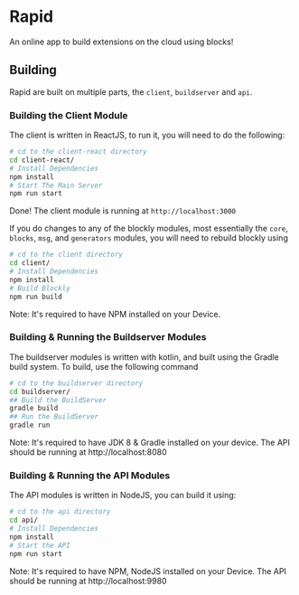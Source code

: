 # Rapid
An online app to build extensions on the cloud using blocks!

## Building
Rapid are built on multiple parts, the `client`, `buildserver` and `api`.
### Building the Client Module
The client is written in ReactJS, to run it, you will need to do the following:
```bash
# cd to the client-react directory
cd client-react/
# Install Dependencies
npm install
# Start The Main Server
npm run start
```
Done! The client module is running at `http://localhost:3000`

If you do changes to any of the blockly modules, most essentially the `core`, `blocks`, `msg`, and `generators` modules, you will need to rebuild blockly using
```bash
# cd to the client directory
cd client/
# Install Dependencies
npm install
# Build Blockly
npm run build
```
Note: It's required to have NPM installed on your Device.
### Building & Running the Buildserver Modules
The buildserver modules is written with kotlin, and built using the Gradle build system. To build, use the following command
```bash
# cd to the buildserver directory
cd buildserver/
## Build the BuildServer
gradle build
## Run the BuildServer
gradle run
```
Note: It's required to have JDK 8 & Gradle installed on your device.
The API should be running at http://localhost:8080
### Building & Running the API Modules
The API modules is written in NodeJS, you can build it using:
```bash
# cd to the api directory
cd api/
# Install Dependencies
npm install
# Start the API
npm run start
```
Note: It's required to have NPM, NodeJS installed on your Device.
The API should be running at http://localhost:9980

